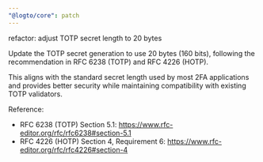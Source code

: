 ```yaml
---
"@logto/core": patch
---
```


refactor: adjust TOTP secret length to 20 bytes

Update the TOTP secret generation to use 20 bytes (160 bits), following the recommendation in RFC 6238 (TOTP) and RFC 4226 (HOTP).

This aligns with the standard secret length used by most 2FA applications and provides better security while maintaining compatibility with existing TOTP validators.

Reference:
- RFC 6238 (TOTP) Section 5.1: https://www.rfc-editor.org/rfc/rfc6238#section-5.1
- RFC 4226 (HOTP) Section 4, Requirement 6: https://www.rfc-editor.org/rfc/rfc4226#section-4

